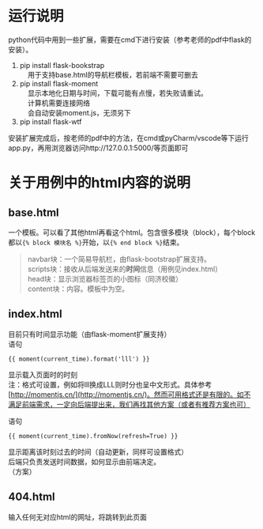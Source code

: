 # 运行说明 #
python代码中用到一些扩展，需要在cmd下进行安装（参考老师的pdf中flask的安装）。<br>
1. pip install flask-bookstrap <br>
&nbsp;&nbsp;&nbsp;&nbsp;用于支持base.html的导航栏模板，若前端不需要可删去<br>
2. pip install flask-moment <br>
&nbsp;&nbsp;&nbsp;&nbsp;显示本地化日期与时间，下载可能有点慢，若失败请重试。 <br>
&nbsp;&nbsp;&nbsp;&nbsp;计算机需要连接网络 <br>
&nbsp;&nbsp;&nbsp;&nbsp;会自动安装moment.js，无须另下 <br>
3. pip install flask-wtf <br>

安装扩展完成后，按老师的pdf中的方法，在cmd或pyCharm/vscode等下运行app.py，再用浏览器访问http://127.0.0.1:5000/等页面即可 <br>

# 关于用例中的html内容的说明 #
## base.html ##
一个模板。可以看了其他html再看这个html。包含很多模块（block），每个block都以`{% block 模块名 %}`开始，以`{% end block %}`结束。
> navbar块：一个简易导航栏，由flask-bootstrap扩展支持。<br>
> scripts块：接收从后端发送来的**时间**信息（用例见index.html）<br>
> head块：显示浏览器标签页的小图标（同济校徽）<br>
> content块：内容。模板中为空。<br>

## index.html ##
目前只有时间显示功能（由flask-moment扩展支持）<br>
语句

    {{ moment(current_time).format('lll') }}
显示载入页面时的时刻<br>
注：格式可设置，例如将lll换成LLL则时分也呈中文形式。具体参考[http://momentjs.cn/](http://momentjs.cn/)。然而可用格式还是有限的。如不满足前端需求，一定向后端提出来，我们再找其他方案（或者有推荐方案也可）

语句

    {{ moment(current_time).fromNow(refresh=True) }}
显示距离该时刻过去的时间（自动更新，同样可设置格式）<br>
后端只负责发送时间数据，如何显示由前端决定。<br>
（方案）

## 404.html ##
输入任何无对应html的网址，将跳转到此页面<br>
